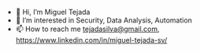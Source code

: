 - 👋 Hi, I’m Miguel Tejada
- 👀 I’m interested in Security, Data Analysis, Automation
- 📫 How to reach me tejadasilva@gmail.com, https://www.linkedin.com/in/miguel-tejada-sv/

<!---
tejadasilva/tejadasilva is a ✨ special ✨ repository because its `README.md` (this file) appears on your GitHub profile.
You can click the Preview link to take a look at your changes.
--->
